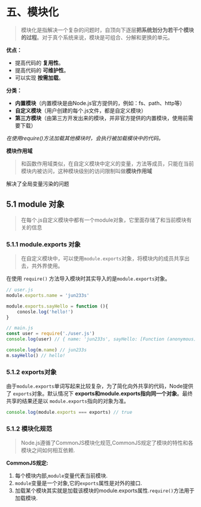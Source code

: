 # 五、模块化

> 模块化是指解决一个复杂的问题时，自顶向下逐层**把系统划分为若干个模块的过程**。对于真个系统来说，模块是可组合、分解和更换的单元。

**优点：**

- 提高代码的 **复用性**。
- 提高代码的 **可维护性**。
- 可以实现 **按需加载**。

**分类：**

- **内置模块**（内置模块是由Node.js官方提供的，例如：fs、path、http等）
- **自定义模块**（用户创建的每个.js文件，都是自定义模块）
- **第三方模块**（由第三方开发出来的模块，并非官方提供的内置模块，使用前需要下载）

*在使用require()方法加载其他模块时，会执行被加载模块中的代码。*

**模块作用域**
> 和函数作用域类似，在自定义模块中定义的变量，方法等成员，只能在当前模块内被访问，这种模块级别的访问限制叫做**模块作用域**

解决了全局变量污染的问题

## 5.1 module 对象

> 在每个.js自定义模块中都有一个module对象，它里面存储了和当前模块有关的信息

### 5.1.1 module.exports 对象

> 在自定义模块中，可以使用`module.exports`对象，将模块内的成员共享出去，共外界使用。

在使用 `require()` 方法导入模块时其实导入的是`module.exports`对象。

```javascript
// user.js
module.exports.name = 'jun233s'

module.exports.sayHello = function (){
    conosle.log('hello!')
}
```

```javascript
// main.js
const user = require('./user.js')
console.log(user) // { name: 'jun233s', sayHello: [Function (anonymous)] }

console.log(m.name) // jun233s
m.sayHello() // hello!
```

###  5.1.2 exports对象

由于`module.exports`单词写起来比较复杂，为了简化向外共享的代码，Node提供了 `exports`对象。默认情况下 **exports和module.exports指向同一个对象**。最终共享的结果还是以 `module.exports`指向的对象为准。

```javascript
console.log(module.exports === exports) // true
```

### 5.1.2 模块化规范

> Node.js遵循了CommonJS模块化规范,CommonJS规定了模块的特性和各模块之间如何相互依赖.

**CommonJS规定:**

1. 每个模块内部,`module`变量代表当前模块.
2. `module`变量是一个对象,它的`exports`属性是对外的接口.
3. 加载某个模块其实就是加载该模块的module.exports属性.`require()`方法用于加载模块.
